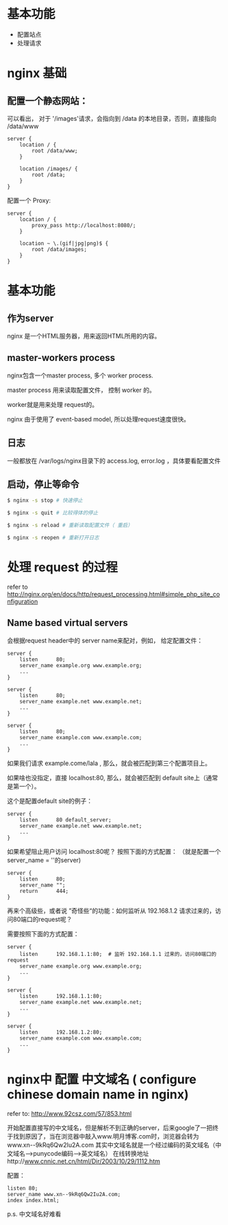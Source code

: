 # 基本功能

- 配置站点
- 处理请求


# nginx 基础

## 配置一个静态网站：

可以看出， 对于 '/images'请求，会指向到 /data 的本地目录，否则，直接指向 /data/www

```
server {
    location / {
        root /data/www;
    }

    location /images/ {
        root /data;
    }
}
```

配置一个 Proxy:

```
server {
    location / {
        proxy_pass http://localhost:8080/;
    }

    location ~ \.(gif|jpg|png)$ {
        root /data/images;
    }
}
```

# 基本功能

## 作为server

nginx 是一个HTML服务器，用来返回HTML所用的内容。

## master-workers process

nginx包含一个master process, 多个 worker process.

master process 用来读取配置文件， 控制 worker 的。

worker就是用来处理 request的。

nginx 由于使用了 event-based model, 所以处理request速度很快。

## 日志

一般都放在 /var/logs/nginx目录下的 access.log, error.log  ，具体要看配置文件

## 启动，停止等命令

```bash
$ nginx -s stop # 快速停止

$ nginx -s quit # 比较得体的停止

$ nginx -s reload # 重新读取配置文件（ 重启）

$ nginx -s reopen # 重新打开日志
```


# 处理 request 的过程

refer  to http://nginx.org/en/docs/http/request_processing.html#simple_php_site_configuration

##  Name based virtual servers

会根据request header中的 server name来配对，例如， 给定配置文件：

```nginx
server {
    listen      80;
    server_name example.org www.example.org;
    ...
}

server {
    listen      80;
    server_name example.net www.example.net;
    ...
}

server {
    listen      80;
    server_name example.com www.example.com;
    ...
}
```

如果我们请求   example.come/lala , 那么，就会被匹配到第三个配置项目上。

如果啥也没指定，直接 localhost:80, 那么，就会被匹配到 default site上（通常是第一个）。

这个是配置default site的例子：

```
server {
    listen      80 default_server;
    server_name example.net www.example.net;
    ...
}
```

如果希望阻止用户访问 localhost:80呢？  按照下面的方式配置： （就是配置一个 server_name = ''的server)

```
server {
    listen      80;
    server_name "";
    return      444;
}
```

再来个高级些，或者说 ”奇怪些“的功能：如何监听从 192.168.1.2 请求过来的，访问80端口的request呢？

需要按照下面的方式配置：

```
server {
    listen      192.168.1.1:80;  # 监听 192.168.1.1 过来的，访问80端口的request
    server_name example.org www.example.org;
    ...
}

server {
    listen      192.168.1.1:80;
    server_name example.net www.example.net;
    ...
}

server {
    listen      192.168.1.2:80;
    server_name example.com www.example.com;
    ...
}
```


# nginx中 配置 中文域名 ( configure chinese domain name in nginx)

refer to: http://www.92csz.com/57/853.html

开始配置直接写的中文域名，但是解析不到正确的server，后来google了一把终于找到原因了，当在浏览器中敲入www.明月博客.com时，浏览器会转为www.xn--9kRq6Qw2Iu2A.com
其实中文域名就是一个经过编码的英文域名（中文域名-->punycode编码-->英文域名）
在线转换地址http://www.cnnic.net.cn/html/Dir/2003/10/29/1112.htm


配置：

```
listen 80;
server_name www.xn--9kRq6Qw2Iu2A.com;
index index.html;
```

p.s. 中文域名好难看
